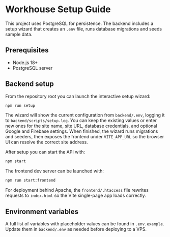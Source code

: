 # Workhouse Setup Guide

This project uses PostgreSQL for persistence. The backend includes a setup
wizard that creates an `.env` file, runs database migrations and seeds sample
data.

## Prerequisites

- Node.js 18+
- PostgreSQL server

## Backend setup

From the repository root you can launch the interactive setup wizard:

```bash
npm run setup
```

The wizard will show the current configuration from `backend/.env`, logging it
to `backend/scripts/setup.log`. You can keep the existing values or enter new
ones for the site name, site URL, database credentials, and optional Google and
Firebase settings. When finished, the wizard runs migrations and seeders, then
exposes the frontend under `VITE_APP_URL` so the browser UI can resolve the
correct site address.

After setup you can start the API with:

```bash
npm start
```

The frontend dev server can be launched with:

```bash
npm run start:frontend
```

For deployment behind Apache, the `frontend/.htaccess` file rewrites requests to
`index.html` so the Vite single-page app loads correctly.

## Environment variables

A full list of variables with placeholder values can be found in
`.env.example`. Update them in `backend/.env` as needed before deploying to a
VPS.
